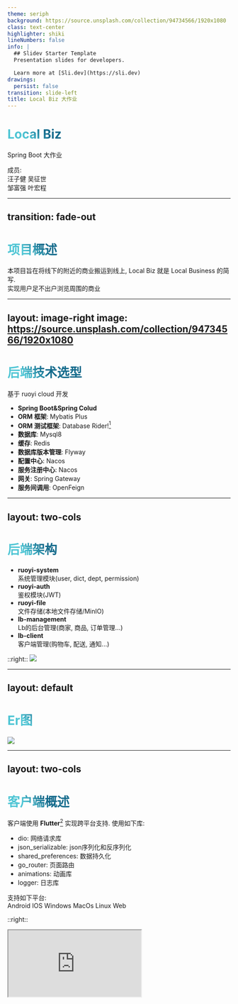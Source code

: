 ```yaml
---
theme: seriph
background: https://source.unsplash.com/collection/94734566/1920x1080
class: text-center
highlighter: shiki
lineNumbers: false
info: |
  ## Slidev Starter Template
  Presentation slides for developers.

  Learn more at [Sli.dev](https://sli.dev)
drawings:
  persist: false
transition: slide-left
title: Local Biz 大作业
---
```


# Local Biz

Spring Boot 大作业

<div class="abs-br m-6 flex gap-2">
    成员: <br>
    汪子健 
    吴征世 <br>
    邹富强 
    叶宏程 <br>
</div>

<!--
The last comment block of each slide will be treated as slide notes. It will be visible and editable in Presenter Mode along with the slide. [Read more in the docs](https://sli.dev/guide/syntax.html#notes)
-->

---
transition: fade-out
---

# 项目概述

本项目旨在将线下的附近的商业搬运到线上, Local Biz 就是 Local Business 的简写.  
实现用户足不出户浏览周围的商业

<Toc></Toc>

<!--
You can have `style` tag in markdown to override the style for the current page.
Learn more: https://sli.dev/guide/syntax#embedded-styles
-->

<style>
h1 {
  background-color: #2B90B6;
  background-image: linear-gradient(45deg, #4EC5D4 10%, #146b8c 20%);
  background-size: 100%;
  -webkit-background-clip: text;
  -moz-background-clip: text;
  -webkit-text-fill-color: transparent;
  -moz-text-fill-color: transparent;
}
</style>

<!--
Here is another comment.
-->

---
layout: image-right
image: https://source.unsplash.com/collection/94734566/1920x1080
---

# 后端技术选型

基于 ruoyi cloud 开发

* **Spring Boot&Spring Colud**
* **ORM 框架**: Mybatis Plus
* **ORM 测试框架**: Database Rider![^1]
* **数据库**: Mysql8
* **缓存**: Redis
* **数据库版本管理**: Flyway
* **配置中心**: Nacos
* **服务注册中心**: Nacos
* **网关**: Spring Gateway
* **服务间调用**: OpenFeign

[^1]: [Database Rider](https://github.com/database-rider/database-rider)

---
layout: two-cols
---
# 后端架构

* **ruoyi-system**  
系统管理模块(user, dict, dept, permission)
* **ruoyi-auth**  
鉴权模块(JWT)
* **ruoyi-file**  
文件存储(本地文件存储/MinIO)  
* **lb-management**  
Lb的后台管理(商家, 商品, 订单管理...)
* **lb-client**  
客户端管理(购物车, 配送, 通知...)

::right::
<img class="h-90" src="/lb-architecture.svg"/>

---
layout: default
---
# Er图
<img class="h-90" src="lb-er.svg">

---
layout: two-cols
---

# 客户端概述

客户端使用 **Flutter**[^1] 实现跨平台支持.
使用如下库:
* dio: 网络请求库
* json_serializable: json序列化和反序列化
* shared_preferences: 数据持久化
* go_router: 页面路由
* animations: 动画库
* logger: 日志库

支持如下平台:  
    Android IOS Windows MacOs Linux Web

::right::
<div class="w-140 h-200 mx-auto">
  <iframe class="w-full h-full transform-scale-50 transform-origin-top-left" src="http://localhost:8089" />
</div>

[^1]: [Flutter 官网](https://flutter.dev/)

<style>
.footnotes-sep {
  @apply mt-20 opacity-10;
}
.footnotes {
  @apply text-sm opacity-75;
}
.footnote-backref {
  display: none;
}
</style>


---
layout: two-thirds-iframe-right
url: http://localhost:3200/login
scale: 0.6
class: right
---
# 商家后台管理

使用 **Soybean Admin** 后台管理模版

使用的技术有

- Vue3
- Typescript
- Vite
- Naive-ui
- UnoCSS

---
layout: two-thirds-iframe-right
url: http://localhost
scale: 0.6
class: right
---
# LocalBiz 后台管理

使用 **Ruoyi** 自带的后台管理 Vue3 版本

使用的技术有

- Vue3
- Typescript
- Vite
- ElementUi

---
layout: center
class: text-center
---

# End

<style>
h1 {
  background-color: #2B90B6;
  background-image: linear-gradient(45deg, #4EC5D4 10%, #146b8c 20%);
  background-size: 100%;
  -webkit-background-clip: text;
  -moz-background-clip: text;
  -webkit-text-fill-color: transparent;
  -moz-text-fill-color: transparent;
}
</style>
